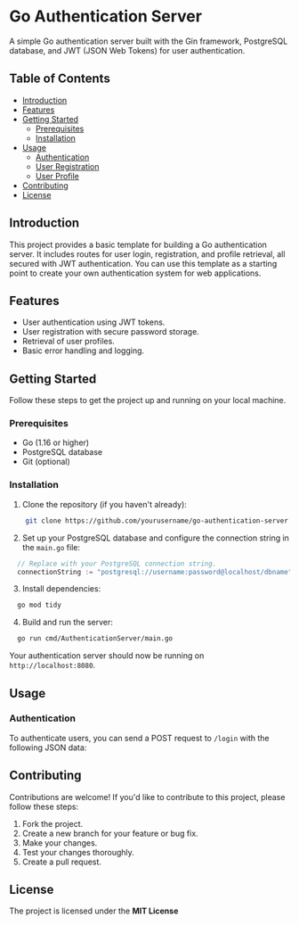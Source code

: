 # Go Authentication Server

A simple Go authentication server built with the Gin framework, PostgreSQL database, and JWT (JSON Web Tokens) for user authentication.

## Table of Contents

- [Introduction](#introduction)
- [Features](#features)
- [Getting Started](#getting-started)
  - [Prerequisites](#prerequisites)
  - [Installation](#installation)
- [Usage](#usage)
  - [Authentication](#authentication)
  - [User Registration](#user-registration)
  - [User Profile](#user-profile)
- [Contributing](#contributing)
- [License](#license)

## Introduction

This project provides a basic template for building a Go authentication server. It includes routes for user login, registration, and profile retrieval, all secured with JWT authentication. You can use this template as a starting point to create your own authentication system for web applications.

## Features

- User authentication using JWT tokens.
- User registration with secure password storage.
- Retrieval of user profiles.
- Basic error handling and logging.

## Getting Started

Follow these steps to get the project up and running on your local machine.

### Prerequisites

- Go (1.16 or higher)
- PostgreSQL database
- Git (optional)

### Installation

1. Clone the repository (if you haven't already):

```bash
    git clone https://github.com/yourusername/go-authentication-server.git
``` 

2. Set up your PostgreSQL database and configure the connection string in the `main.go` file:
```go
  // Replace with your PostgreSQL connection string.
  connectionString := "postgresql://username:password@localhost/dbname"
```

3. Install dependencies:
```bash
  go mod tidy
```

4. Build and run the server:
```bash
  go run cmd/AuthenticationServer/main.go
```
Your authentication server should now be running on `http://localhost:8080`.

## Usage

### Authentication

To authenticate users, you can send a POST request to `/login` with the following JSON data:

## Contributing

Contributions are welcome! If you'd like to contribute to this project, please follow these steps:

1. Fork the project.
2. Create a new branch for your feature or bug fix.
3. Make your changes.
4. Test your changes thoroughly.
5. Create a pull request.

## License

The project is licensed under the **MIT License**
